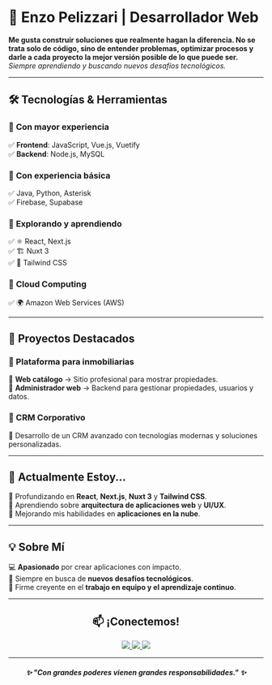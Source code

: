 <h1>🚀 Enzo Pelizzari | Desarrollador Web</h1>

<p>
  <b>
  Me gusta construir soluciones que realmente hagan la diferencia.  
  No se trata solo de código, sino de entender problemas, optimizar procesos  
  y darle a cada proyecto la mejor versión posible de lo que puede ser.  
</b>
  <br>
  <i>Siempre aprendiendo y buscando nuevos desafíos tecnológicos.</i>
</p>

---

## 🛠️ Tecnologías & Herramientas

### 🔹 **Con mayor experiencia**  
✅ **Frontend**: JavaScript, Vue.js, Vuetify  
✅ **Backend**: Node.js, MySQL  

### 🔹 **Con experiencia básica**  
✅ Java, Python, Asterisk  
✅ Firebase, Supabase  

### 🔹 **Explorando y aprendiendo**  
✅ ⚛️ React, Next.js  
✅ 🏗️ Nuxt 3  
✅ 🎨 Tailwind CSS  

### 🔹 **Cloud Computing**  
✅ 🌍 Amazon Web Services (AWS)  

---

## 🚀 Proyectos Destacados

### 🏡 Plataforma para inmobiliarias  
🔹 **Web catálogo** → Sitio profesional para mostrar propiedades.  
🔹 **Administrador web** → Backend para gestionar propiedades, usuarios y datos.  

### 🏢 CRM Corporativo  
🔹 Desarrollo de un CRM avanzado con tecnologías modernas y soluciones personalizadas.  

---

## 🌱 Actualmente Estoy...  
📌 Profundizando en **React**, **Next.js**, **Nuxt 3** y **Tailwind CSS**.  
📌 Aprendiendo sobre **arquitectura de aplicaciones web** y **UI/UX**.  
📌 Mejorando mis habilidades en **aplicaciones en la nube**.  

---

## 💡 Sobre Mí  
💻 **Apasionado** por crear aplicaciones con impacto.  
🎯 Siempre en busca de **nuevos desafíos tecnológicos**.  
🤝 Firme creyente en el **trabajo en equipo y el aprendizaje continuo**.  

---

<h2 align="center">📫 ¡Conectemos!</h2>

<p align="center">
  <a href="mailto:enzozopeli@gmail.com">
    <img src="https://img.shields.io/badge/Email-D14836?style=for-the-badge&logo=gmail&logoColor=white">
  </a>
  <a href="https://linkedin.com/in/enzo-pelizzari-622876145">
    <img src="https://img.shields.io/badge/LinkedIn-0077B5?style=for-the-badge&logo=linkedin&logoColor=white">
  </a>
  <a href="https://github.com/enzozopeli">
    <img src="https://img.shields.io/badge/GitHub-181717?style=for-the-badge&logo=github&logoColor=white">
  </a>
</p>

---

<h4 align="center"><i>✨ "Con grandes poderes vienen grandes responsabilidades." ✨</i></h4>
